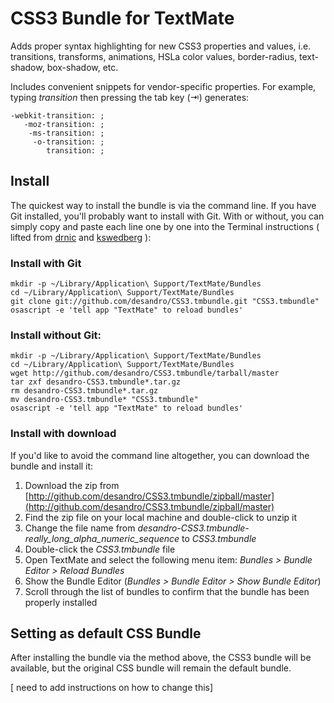 CSS3 Bundle for TextMate
========================

Adds proper syntax highlighting for new CSS3 properties and values, i.e. transitions, transforms, animations, HSLa color values, border-radius, text-shadow, box-shadow, etc.

Includes convenient snippets for vendor-specific properties. For example, typing _transition_ then pressing the tab key (⇥) generates:

    -webkit-transition: ;
       -moz-transition: ;
        -ms-transition: ;
         -o-transition: ;
            transition: ;
    

Install
-------

The quickest way to install the bundle is via the command line. If you have Git installed, you'll probably want to install with Git. With or without, you can simply copy and paste each line one by one into the Terminal instructions ( lifted from [drnic](http://github.com/drnic/ruby-on-rails-tmbundle) and [kswedberg](http://github.com/kswedberg/jquery-tmbundle) ):

### Install with Git

    mkdir -p ~/Library/Application\ Support/TextMate/Bundles
    cd ~/Library/Application\ Support/TextMate/Bundles
    git clone git://github.com/desandro/CSS3.tmbundle.git "CSS3.tmbundle"
    osascript -e 'tell app "TextMate" to reload bundles'

### Install without Git:

    mkdir -p ~/Library/Application\ Support/TextMate/Bundles
    cd ~/Library/Application\ Support/TextMate/Bundles
    wget http://github.com/desandro/CSS3.tmbundle/tarball/master
    tar zxf desandro-CSS3.tmbundle*.tar.gz
    rm desandro-CSS3.tmbundle*.tar.gz
    mv desandro-CSS3.tmbundle* "CSS3.tmbundle"
    osascript -e 'tell app "TextMate" to reload bundles'

### Install with download

If you'd like to avoid the command line altogether, you can download the bundle and install it:

1. Download the zip from [http://github.com/desandro/CSS3.tmbundle/zipball/master](http://github.com/desandro/CSS3.tmbundle/zipball/master)
2. Find the zip file on your local machine and double-click to unzip it
3. Change the file name from *desandro-CSS3.tmbundle-really_long_alpha_numeric_sequence* to *CSS3.tmbundle*
4. Double-click the *CSS3.tmbundle* file
5. Open TextMate and select the following menu item: *Bundles > Bundle Editor > Reload Bundles*
6. Show the Bundle Editor (*Bundles > Bundle Editor > Show Bundle Editor*)
7. Scroll through the list of bundles to confirm that the bundle has been properly installed


Setting as default CSS Bundle
-----------------------------

After installing the bundle via the method above, the CSS3 bundle will be available, but the original CSS bundle will remain the default bundle.  

[ need to add instructions on how to change this]

